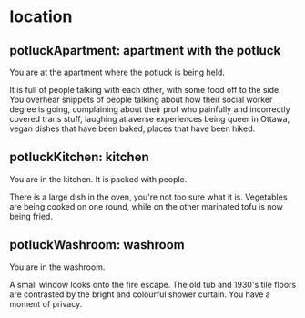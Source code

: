 # location

## potluckApartment: apartment with the potluck

You are at the apartment where the potluck is being held.

It is full of people talking with each other, with some food off to the side.
You overhear snippets of people talking about how their social worker degree
is going, complaining about their prof who painfully and incorrectly covered
trans stuff, laughing at averse experiences being queer in Ottawa, vegan dishes 
that have been baked, places that have been hiked.

## potluckKitchen: kitchen

You are in the kitchen. It is packed with people.

There is a large dish in the oven, you're not too sure what it is. 
Vegetables are being cooked on one round, while on the other marinated
tofu is now being fried.

## potluckWashroom: washroom

You are in the washroom. 

A small window looks onto the fire escape. The old tub and 1930's tile floors
are contrasted by the bright and colourful shower curtain. You have a moment
of privacy.